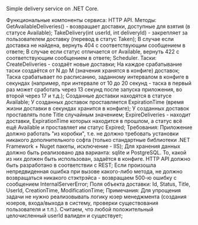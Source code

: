 ﻿Simple delivery service on .NET Core.

Функциональные компоненты сервиса: 
HTTP API. Методы:
GetAvailableDeliveries() - возвращает доставки, доступные для взятия (в статусе Available);
TakeDelivery(int userId, int deliveryId) - закрепляет за пользователем доставку (перевод в статус Taken);
В случае если доставка не найдена, вернуть 404 с соответствующим сообщением в ответе;
В случае если статус отличается от Available, вернуть 422 с соответствующим сообщением в ответе;
Scheduler. Таски:
CreateDeliveries - создаёт новые доставки;
На каждое срабатывание таски создаётся от N до M (значения хранятся в конфиге) доставок;
Таска срабатывает по расписанию, заданному интервалом в конфиге в секундах 
(например, при интервале от 10 до 20 секунд - таска в первый раз может сработать через 13 секунд после запуска приложения, во второй через 17 и т.д.);
Созданные доставки находятся в статусе Available;
У созданных доставок проставляется ExpirationTime (время жизни доставки в секундах хранится в конфиге);
У созданных доставок проставлять поле Title случайным значением;
ExpireDeliveries - находит доставки, ExpirationTime которых находится в прошлом, а статус всё ещё Available и проставляет им статус Expired;
Требования:
Приложение должно работать "из коробки", т.е. не должно требовать установки никакого дополнительного софта (только стандартные библиотеки .NET Framework + Nuget пакеты, исключение - IIS);
Для хранения данных должно быть реализовано два варианта: sqlite и PostgreSQL. То, какой из них должен быть использован, задаётся в конфиге.
HTTP API должно быть разработано в соответствии с REST;
Если произошла непредвиденная ошибка при вызове какого-либо метода, не должно возвращаться никакого стэктрэйса - возвращаем 500-ю ошибку с сообщением InternalServerError;
Поля объекта доставки: Id, Status, Title, UserId, CreationTime, ModificationTime;
Примечания:
Для упрощения задачи не нужно реализовывать логику юзер менеджмента (создания юзеров, входа/выхода в систему, проверки существования пользователя и т.п.). 
Считаем, что любой положительный целочисленный userId валиден и существует;